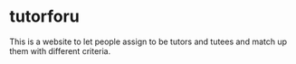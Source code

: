 # tutorforu
This is a website to let people assign to be tutors and tutees and match up them with different criteria. 
